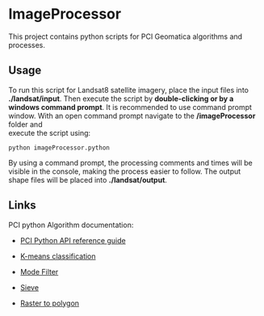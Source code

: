 # ImageProcessor

This project contains python scripts for PCI Geomatica algorithms and processes.

## Usage

To run this script for Landsat8 satellite imagery, place the input files into **./landsat/input**. Then
execute the script by **double-clicking or by a windows command prompt**.
It is recommended to use command prompt window. With an open command prompt navigate to the **/imageProcessor** folder and  
execute the script using:

`python imageProcessor.python`

By using a command prompt, the processing comments and times will be visible in the console, making
the process easier to follow.
The output shape files will be placed into **./landsat/output**.

## Links

PCI python Algorithm documentation:

  * [PCI Python API reference guide](http://www.pcigeomatics.com/python-api-doc/modules.html)

  * [K-means classification](http://www.pcigeomatics.com/geomatica-help/references/pciFunction_r/python/P_kclus.html )

  * [Mode Filter](http://www.pcigeomatics.com/geomatica-help/references/pciFunction_r/python/P_fmo.html )

  * [Sieve](http://www.pcigeomatics.com/geomatica-help/references/pciFunction_r/python/P_sieve.html )

  * [Raster to polygon](http://www.pcigeomatics.com/geomatica-help/references/pciFunction_r/python/P_ras2poly.html )
